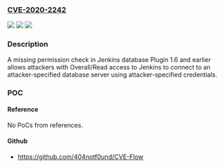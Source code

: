 ### [CVE-2020-2242](https://cve.mitre.org/cgi-bin/cvename.cgi?name=CVE-2020-2242)
![](https://img.shields.io/static/v1?label=Product&message=Jenkins%20database%20Plugin&color=blue)
![](https://img.shields.io/static/v1?label=Version&message=%3C%3D%201.6%20&color=brighgreen)
![](https://img.shields.io/static/v1?label=Vulnerability&message=CWE-862%3A%20Missing%20Authorization&color=brighgreen)

### Description

A missing permission check in Jenkins database Plugin 1.6 and earlier allows attackers with Overall/Read access to Jenkins to connect to an attacker-specified database server using attacker-specified credentials.

### POC

#### Reference
No PoCs from references.

#### Github
- https://github.com/404notf0und/CVE-Flow

